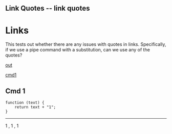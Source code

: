 Link Quotes -- link quotes
---
# Links

This tests out whether there are any issues with quotes in links.
Specifically, if we use a pipe command with a substitution, can we use any of
the quotes? 

[out](# "save: | join \ \\,\n\ ,_'|cmd1', _`|cmd1` ,  _'|cmd1'")


[cmd1](# 'define:| cat  _"Cmd 1"')

## Cmd 1

    function (text) {
        return text + "1";
    }
---
1 ,
 1 ,
 1
